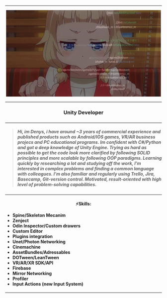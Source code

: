 ___
<p align="center">
  <img src=__NewGame.gif>
</p>

___
<h3><p align="center">Unity Developer</p><h3>

  
---
  
  <h5>
    
>Hi, im Denys, i have around ~3 years of commercial experience and published products such as Android/IOS games, VR/AR business projecs and PC educational programs. Im confident with C#/Python and got a deep knowledge of Unity Engine. Trying as hard as possible to get the code look more clarified by following SOLID principles and more scalable by following OOP paradigms. Learning quickly by researching a lot and studying off the work, I’m interested in complex problems and finding a common language with colleagues. I’m also familiar and regularly using Trello, Jira, Basecamp, Git-version control. Motivated, result-oriented with high level of problem-solving capabilities.
  </h5>
  
---

  <h4>
    <p align="center"> ⚡Skills: </p>
    <ul>
      <li>Spine/Skeleton Mecanim</li>
      <li>Zenject</li>
      <li>Odin Inspector/Custom drawers</li>
      <li>Custom Editor</li>
      <li>Plugins integration</li>
      <li>Unet/Photon Networking</li>
      <li>Cinemachine</li>
      <li>AssetBundles/Adressables</li>
      <li>DOTween/LeanTween</li>
      <li>VR/AR/XR SDK/API</li>
      <li>Firebase</li>
      <li>Mirror Networking</li>
      <li>Profiler</li>
      <li>Input Actions (new Input System)</li>
    </ul>
  </h4>

---
